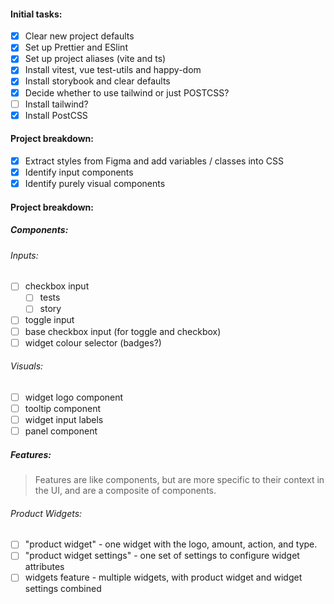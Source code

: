 #### Initial tasks:

- [x] Clear new project defaults
- [x] Set up Prettier and ESlint
- [x] Set up project aliases (vite and ts)
- [x] Install vitest, vue test-utils and happy-dom
- [x] Install storybook and clear defaults
- [x] Decide whether to use tailwind or just POSTCSS?
- [ ] Install tailwind?
- [x] Install PostCSS

#### Project breakdown:

- [x] Extract styles from Figma and add variables / classes into CSS
- [x] Identify input components
- [x] Identify purely visual components

#### Project breakdown:

##### Components:

###### Inputs:

- [ ] checkbox input
  - [ ] tests
  - [ ] story
- [ ] toggle input
- [ ] base checkbox input (for toggle and checkbox)
- [ ] widget colour selector (badges?)

###### Visuals:

- [ ] widget logo component
- [ ] tooltip component
- [ ] widget input labels
- [ ] panel component

##### Features:

> Features are like components, but are more specific to their context in the UI, and are a composite of components.

###### Product Widgets:

- [ ] "product widget" - one widget with the logo, amount, action, and type.
- [ ] "product widget settings" - one set of settings to configure widget attributes
- [ ] widgets feature - multiple widgets, with product widget and widget settings combined
